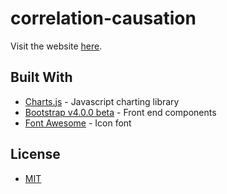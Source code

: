# correlation-causation

Visit the website [here](https://correlation-causation.herokuapp.com/).

## Built With

* [Charts.js](http://www.chartjs.org/) - Javascript charting library
* [Bootstrap v4.0.0 beta](http://getbootstrap.com/) - Front end components
* [Font Awesome](http://fontawesome.io/) - Icon font

## License

* [MIT](https://github.com/ptumb001/ptumb001.github.io/blob/master/LICENSE.md)
